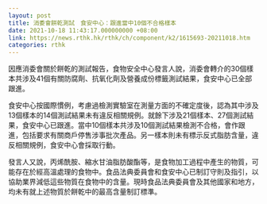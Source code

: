 ```yaml
---
layout: post
title: 消委會餅乾測試　食安中心：跟進當中10個不合格樣本
date: 2021-10-18 11:43:17.000000000 +08:00
link: https://news.rthk.hk/rthk/ch/component/k2/1615693-20211018.htm
categories: rthk
---
```


因應消委會關於餅乾的測試報告，食物安全中心發言人說，消委會轉介的30個樣本共涉及41個有關防腐劑、抗氧化劑及營養成份標籤測試結果，食安中心已全部跟進。

食安中心按國際慣例，考慮過檢測實驗室在測量方面的不確定度後，認為其中涉及13個樣本的14個測試結果未有違反相關規例。就餘下涉及21個樣本、27個測試結果，食安中心已跟進。當中10個樣本共涉及10個測試結果檢測不合格，會作跟進，包括要求有關商戶停售涉事批次產品。另一樣本則未有標示反式脂肪含量，違反相關規例，食安中心會採取行動。

發言人又說，丙烯酰胺、縮水甘油脂肪酸酯等，是食物加工過程中產生的物質，可能存在於經高溫處理的食物中。食品法典委員會和食安中心已制訂守則及指引，以協助業界減低這些物質在食物中的含量。現時食品法典委員會及其他國家和地方，均未有就上述物質於餅乾中的最高含量制訂標準。
